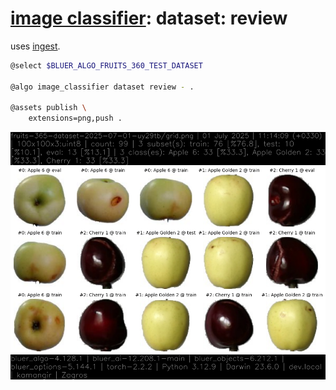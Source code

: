 # [image classifier](./image-classifier.md): dataset: review

uses [ingest](./image-classifier-dataset-ingest.md).

```bash
@select $BLUER_ALGO_FRUITS_360_TEST_DATASET

@algo image_classifier dataset review - .

@assets publish \
    extensions=png,push .
```


![image](https://github.com/kamangir/assets/blob/main/fruits-365-dataset-2025-07-01-uy29tb/grid.png?raw=true)
